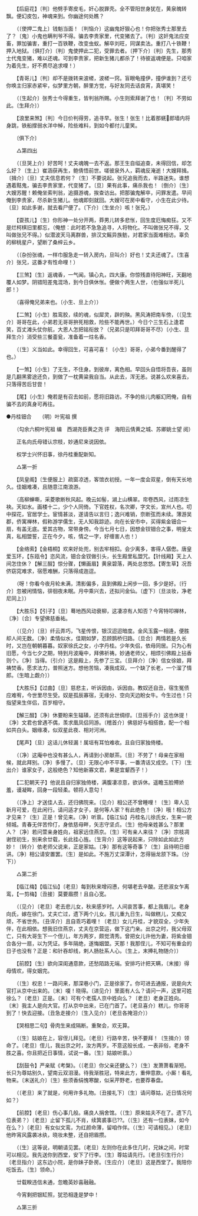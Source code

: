 <!-- { "loadSidebar": true } -->
　　【后庭花】〔判〕他劈手寄皮毛，奸心脱罪壳。全不管阳世身犹在，黄泉魄转飘。便幻皮包，神魂来到。你幽途何处瞧？ 

　　（〔使押二鬼上〕钱魁当面！〔判恼介〕这幽鬼好狠心也！你把张秀士那里去了？〔鬼〕小鬼也瞒判爷不得。骗去李贵家里，代变猪去了。〔判〕这奸鬼法应变畜，罪加骗害，重打一百铁鞭，改变虫蚁。解卒刘旺，同谋卖法。重打八十铁鞭！押入地狱。〔俱打介〕〔判〕鬼使押此二犯，受罪去者。〔押下介〕〔判〕先生，那秀士代鬼变猪，难以还魂。可到李贵家，把新生猪儿都杀了！待彼返魂便是。只咱家为着先生，好不费尽追求哩！） 

　　【青哥儿】〔判〕却不是拨转来波槎，波槎一窍。盲眼龟撞伊，撞伊谁到？还亏你唤主归家赤紧牢，似梦里方朝，醉里方觉，与好友同去话良宵，真堪笑！ 

　　（〔生起介〕张秀士今得重生，皆判翁所赐。小生则索拜谢了也！〔判〕不劳如此。〔生拜介〕） 

　　【浪里来煞】〔判〕今日价判得劳，追寻早。张生！张生！比着那蜣郎墙内将身跳，铁船撑弱水洋中棹，险些难料，到如今都付儿童笑。 

　　〔俱下介〕 

　　△第四出 

　　（〔旦哭上介〕好苦呵！丈夫魂魄一去不返。那王生自缢追查，未得回信，却怎么好？〔生上〕崔涵获再生，鲍倩悟前世。嗟彼泉外人，羁魂反淹逝！大嫂拜揖。〔揖介〕〔旦〕丈夫信息若何？〔生〕不要说起。张兄追我而去，半路迷失。谁想遇着黠鬼，骗去李贵家里，代变猪了。〔旦〕果有此事，痛杀我也！〔倒介〕〔生〕大嫂苏醒！赖俺坐索判翁，追摄游魂，挨查访出。把那骗鬼解卒，问罪发遣。早间俺到李贵家，尽杀新生猪儿。他魂即刻就回。大嫂可在房中看守，小生在此少待。〔旦〕如此多谢，就去看尸便了。〔下介〕〔生坐介〕咳！张兄。） 

　　【耍孩儿】〔生〕你形神一处分开两，莽男儿转多悲怅，回生度厄悔痴狂。又不是烂柯棋旧里都忘，（俺想：此时若不急急追寻，人将物化。不叫做张兄不得，又叫做张兄不得。）似潜波天马离群兽，排汉文鳐异族鲂，对君家当面难相访。辜负的柳桃星户，望断了桑梓云乡。 

　　（〔杂扮张魂，一样巾服急走一转入房内，旦叫介〕好也！丈夫还魂了。〔生喜介〕张兄，这番才有性命哩！） 

　　【三煞】〔生〕返魂香，一气闻。镇心丸，四大康。你惊残直待阳神旺，天翻地覆人如梦。阴错阳差鬼混场，到今日俱休怅。便做个两生人世，（也强似半死儿郎！） 

　　（喜得俺兄弟来也。〔小生、旦上介〕） 

　　【二煞】〔小生〕胜鸾胶，续的魂，似犀灵，辟的殃。黑风涛把南车傍，（〔见生介〕哥哥在此，小弟若无哥哥拚死相救，险些不能再世。）今日个三生石上逢君笑，百丈滩头仗你航，大恩人怎把铭衔放？（兄弟只是叩拜哥哥不尽）〔小生、旦拜生介〕消受些三餐齑瓮，准备着一炷名香。 

　　（〔生〕义当如此。幸得回生，可喜可喜！〔小生〕哥哥，小弟今番到醒得了也。） 

　　【一煞】〔小生〕了无生，不住身。到彼岸，离色相。早回头自悟将吾丧，虽则是几翻黑雾途还负，到做了一枕黄粱我自当。从此去，浑无恙。说甚么欢来喜去，只落得苦后甘尝！ 

　　【尾】〔小生〕俺若是有召去如前，愿将旧路访。不争的些儿肉躯幻罔俺，自有骗不去的真身可再往。


●丹桂钿合　　（明）叶宪祖 撰 

　　（勾余六桐叶宪祖 编　西湖尧臣黄之尧 评　海阳云倩黄之城、苏卿姚士望 阅） 

　　正名向氏母错认宗枝，妙通尼来说因依。 

　　权学士兴怀旧事，徐丹桂重配新知。 

　　△第一折 

　　【凤皇阁】〔生便服上〕疏窗凉透，客馆衣初授。一年一度会双星，倒有天长地久。佳姻难凑，且随意江南浪游。 

　　（高柳蝉嘶，采菱歌断秋风起。晚云如髻，湖上山横翠。帘卷西风，过雨凉生袂。天如水。画楼十二，少个人同倚。下官姓权，名次卿，字文长，宣州人也。叨中探花，官居学士。宦情甚淡，遂请告以言归；逸兴难销，奈断弦而未续。薄游吴郡，侨寓禅林，假称游学儒生，无人知我踪迹。向在长安市中，买得紫金钿合一扇，有盖无底。爱其古物，常带身傍。今当七月七日，因想金钗钿合之事，明皇太真，私相盟誓，正在今夕。咳，情之一字，好缠害人也！） 

　　【金络索】【金梧桐】欢来好处兜，别去牢相扣。会少离多，害得人僝僽。唐皇爱玉环，【东瓯令】恣风流，钿合金钗做引头，长生殿里私盟咒。【针线厢】天上人间怎住休？【解三酲】惊分骤，【懒画眉】黄泉碧落，两处总悠悠。【寄生草】况吾侪窈窕难求，宿愿难酬，只落得成迤逗。 

　　（呀！你看今夜月轮未满，清影偏多，且到佛殿上闲步一回，多少是好。〔行介〕忽被闲情恼，徘徊夜未眠。月中乘兴去，还拟问金仙。〔虚下〕〔旦淡妆，净老尼同上〕） 

　　【大胜乐】【引子】〔旦〕蓦地西风动衰柳，这凄凉有人知否？今宵特叩禅林，〔净〕〔合〕专望佛慈垂祐。 

　　（〔见介〕〔旦〕纤云弄巧，飞星传恨，银汉迢迢暗度。金风玉露一相逄，便胜却人间无数。〔净〕柔情似水，佳期如梦，忍顾鹊桥归路。〔旦合〕两情若是久长时，又岂在朝朝暮暮。奴家徐氏之女，小字丹桂。少年失侣，依母同居。只为心有旧愿，今当七夕之期，特到月波庵中，拜佛祈祷。妙通老师父，相烦引佛殿上拈香则个。〔净〕当得。〔引介〕这是殿上，先参了三宝。〔旦拜介〕〔净〕信女徐娘，拜祷焚香。愿求法力，普照迷方。想他苦恼，凑我成双。一个缺了长老，一个溜了情郎。〔生暗上觑介〕） 

　　【大胜乐】【过曲】〔旦〕慈悲主，听诉因由，诉因由。教奴还自丑，宿生冤债应难宥，今世里尽生受。奴是孤辰寡宿，无缘分、空向天边盼女牛。今生过也！只指望来生伴侣，百岁相守。 

　　【解三酲】〔净〕休要盼来生辐辏，还须有此世绸缪。〔旦摇手介〕这也休提！〔净〕文君也曾遇不偶，羡求凰凤侣同游。〔稽首介〕佛慈好与相搭救，配一个相如共白头。姻缘凑，似双星此夜、相对河洲。 

　　【尾声】〔旦〕这话儿休轻漏！属垣有耳怕难收。且自归家独倚楼。 

　　（〔净〕这庵中也没有甚么人，再请到小房献茶。〔旦〕不劳了！母亲在家相候，就此拜别。〔净〕多慢了。〔旦〕无限心中不平事，一番清话又成空。〔下〕〔生出介〕谁家女子，这般绝色？知他新寡文君，果是宜颦西子！） 

　　【二犯朝天子】他说且自归家独倚楼，满腹凄凉意，欲诉休。遥瞻玉脸殢娇羞，谩凝眸，回身一段轻柔。顿将人意勾！ 

　　（〔净上〕才送佳人去，还归佛院来。〔见介〕相公还不曾睡哩！〔生〕卑人见新月可爱，在此闲行。请问适才女子，是何等人家？有此绝色！〔净〕哦！相公方才见来？〔生〕正是！曾见来。〔净〕听禀。【临江仙】丹桂名儿徐氏女，生来一貌倾城。青春无伴苦伶仃，身依慈母畔，矢志守坚贞。〔生〕他母亲姓甚么？那里人？〔净〕若问萱亲身姓向，祖家远住燕京。〔生〕可有亲人来往？〔净〕宗枝凋谢侄初生，别来余廿载，长此挂心旌。〔生背介〕这等说起来，只除如此如此方妙！〔转介〕依老师父说来，正是家姑。〔净〕那有这等奇事？〔生〕且待明日细讲。〔净〕相公请安置罢。〔生〕是如此。不施万丈深潭计，怎得骊龙颔下珠。〔分下〕） 

　　△第二折 

　　【临江梅】【临江仙】〔老旦〕每到秋来增闷懑，何堪老去辛酸。还悲淑女乍离鸾，【一剪梅】〔丑接〕莫要眉攒！且自心宽。 

　　（〔见介〕〔老旦〕老去悲儿女，秋来感岁时。人间哀苦事，都上我眉儿。老身向氏，嫁在徐门。丈夫亡过，遗下两个儿女。孩儿重九日生，叫做糕儿，又痴又顽，不省世务。〔丑诨介〕且自乖巧着哩！〔老旦〕女儿丹桂，才貌双全，少年失伴，在此相依。想我旧住燕京，丈夫在京营运，做下这门亲。出京之时，我父母双亡，只有大哥生下一个侄儿，年方两岁，颇觉清秀。曾把女儿许他为妻，将紫金钿合各分一扇，以为凭证。多年隔绝，遂悔姻盟。天那！我那侄儿，不知可有重会的日子也没有？正是：和针吞却线，剌人肠肚系人心。〔生上，末捧礼物随介〕） 

　　【前腔】〔生〕欲向深闺通意款，还愁陌路无端。安排巧计把天瞒，〔末接〕得母情欢，得女姻完。 

　　（〔生〕权忠！一路问来，那深巷小门，正是徐家了。你可进去通报，说是向大官打从京中出来的。〔末〕嗄！晓得。〔进见介〕里面有人么？请问一声，这里可姓徐么？〔老旦〕正是。〔末〕可有个老孺人京中姓向么？〔老旦〕老身正姓向。〔末〕我主人是向大官。打从京中出来，已在门首了。〔老旦喜介〕糕儿，你哥哥到了！快去迎接。〔丑急走接介〕〔生入见介〕〔老旦各掩泪介〕） 

　　【哭相思二句】骨肉生来成隔断。重聚会，欢无算。 

　　（〔生〕姑娘在上，容侄儿拜见。〔老旦〕行路辛苦，快不要拜！〔生揖介〕领命了。〔老旦〕侄儿，我出京之时，汝方两岁。不意这般长成，一表非俗，老身不胜之喜。你且把近日事情，试说一番。〔生〕姑娘听禀。） 

　　【刮鼓令】严亲赋《考槃》。（〔老旦〕你父亲还健么？）〔生〕发萧萧看渐短。长只为尊姑别久，望南云双泪漫。待我渐胜冠，特来此方，重伸意款。小厮！看礼物来。〔末送礼介〕〔生〕些须香绢愧寒酸，似采芹野老，也要荐春盘。 

　　（〔老旦〕来了就是，何用许多礼物。〔丑接礼下〕〔生〕请问尊姑，近日情况何如？） 

　　【前腔】〔老旦〕伤心事几般。痛良人捐舍馆。（〔生〕原来姑夫不在了。遗下几位表弟？）〔老旦〕止留下孤儿不肖，续箕裘事已??。（〔生〕还有一位表妹，如今在么？）〔老旦〕有女似文鸾，为红颜命薄，留咱作伴。（〔生〕可请相见。）〔老旦〕他昨宵风露袭冰纨，晓妆未整，还自把眉攒。 

　　（〔生〕这等说，明朝请见罢。〔老旦〕左则你在此多住几时，兄妹之间，时常可以相见。我先送你到西堂，安下了行李。〔生〕尊姑请先行。〔老旦引生行介〕〔老旦指介〕这东边小院，是你妹子卧房。〔生应介〕〔老旦〕这是西堂了。我陪你吃饭去。〔生〕领命。） 

　　廿载睽违信未通，忽瞻英妙喜融融。 

　　今宵剩把银缸照，犹恐相逢是梦中！ 

　　△第三折 

